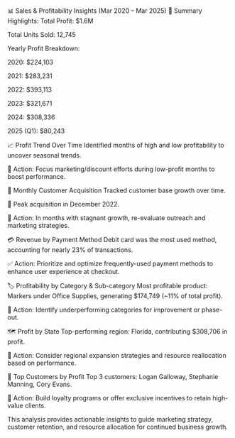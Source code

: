 📊 Sales & Profitability Insights (Mar 2020 – Mar 2025)
🧾 Summary Highlights:
Total Profit: $1.6M

Total Units Sold: 12,745

Yearly Profit Breakdown:

2020: $224,103

2021: $283,231

2022: $393,113

2023: $321,671

2024: $308,336

2025 (Q1): $80,243

📈 Profit Trend Over Time
Identified months of high and low profitability to uncover seasonal trends.

🔁 Action: Focus marketing/discount efforts during low-profit months to boost performance.

👥 Monthly Customer Acquisition
Tracked customer base growth over time.

📌 Peak acquisition in December 2022.

🚨 Action: In months with stagnant growth, re-evaluate outreach and marketing strategies.

💳 Revenue by Payment Method
Debit card was the most used method, accounting for nearly 23% of transactions.

✅ Action: Prioritize and optimize frequently-used payment methods to enhance user experience at checkout.

🏷️ Profitability by Category & Sub-category
Most profitable product: Markers under Office Supplies, generating $174,749 (~11% of total profit).

🧐 Action: Identify underperforming categories for improvement or phase-out.

🗺️ Profit by State
Top-performing region: Florida, contributing $308,706 in profit.

📍 Action: Consider regional expansion strategies and resource reallocation based on performance.

🌟 Top Customers by Profit
Top 3 customers: Logan Galloway, Stephanie Manning, Cory Evans.

🎯 Action: Build loyalty programs or offer exclusive incentives to retain high-value clients.

This analysis provides actionable insights to guide marketing strategy, customer retention, and resource allocation for continued business growth.
<!-- Uploading "Screenshot 2025-06-24 064457.png"... -->
<!-- Uploading "Screenshot 2025-06-24 064831.png"... -->


